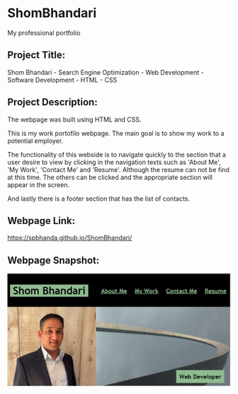 # ShomBhandari
My professional portfolio

Project Title:
-------------
Shom Bhandari - Search Engine Optimization - Web Development - Software Development - HTML - CSS 


Project Description:
--------------------
The webpage was built using HTML and CSS. 

This is my work portofilo webpage. The main goal is to show my work to a potential employer. 

The functionality of this webside is to navigate quickly to the section that a user desire to view by clicking in the navigation texts such as 'About Me', 'My Work', 'Contact Me' and 'Resume'. Although the resume can not be find at this time. The others can be clicked and the appropriate section will appear in the screen.   

And lastly there is a footer section that has the list of contacts. 


Webpage Link:
-------------
https://spbhanda.github.io/ShomBhandari/


Webpage Snapshot:
-----------------

![](https://github.com/spbhanda/ShomBhandari/blob/main/assets/images/Webside%20Image.JPG)
